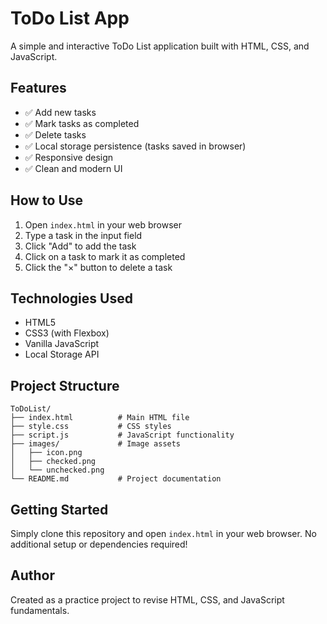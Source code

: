 # ToDo List App

A simple and interactive ToDo List application built with HTML, CSS, and JavaScript.

## Features

- ✅ Add new tasks
- ✅ Mark tasks as completed
- ✅ Delete tasks
- ✅ Local storage persistence (tasks saved in browser)
- ✅ Responsive design
- ✅ Clean and modern UI

## How to Use

1. Open `index.html` in your web browser
2. Type a task in the input field
3. Click "Add" to add the task
4. Click on a task to mark it as completed
5. Click the "×" button to delete a task

## Technologies Used

- HTML5
- CSS3 (with Flexbox)
- Vanilla JavaScript
- Local Storage API

## Project Structure

```
ToDoList/
├── index.html          # Main HTML file
├── style.css           # CSS styles
├── script.js           # JavaScript functionality
├── images/             # Image assets
│   ├── icon.png
│   ├── checked.png
│   └── unchecked.png
└── README.md           # Project documentation
```

## Getting Started

Simply clone this repository and open `index.html` in your web browser. No additional setup or dependencies required!

## Author

Created as a practice project to revise HTML, CSS, and JavaScript fundamentals.
